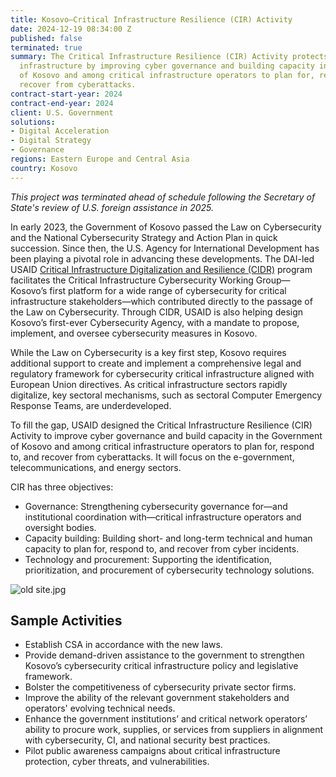 ```yaml
---
title: Kosovo—Critical Infrastructure Resilience (CIR) Activity
date: 2024-12-19 08:34:00 Z
published: false
terminated: true
summary: The Critical Infrastructure Resilience (CIR) Activity protects Kosovo’s critical
  infrastructure by improving cyber governance and building capacity in the Government
  of Kosovo and among critical infrastructure operators to plan for, respond to, and
  recover from cyberattacks.
contract-start-year: 2024
contract-end-year: 2024
client: U.S. Government
solutions:
- Digital Acceleration
- Digital Strategy
- Governance
regions: Eastern Europe and Central Asia
country: Kosovo
---
```

<aside><em>This project was terminated ahead of schedule following the Secretary of State's review of U.S. foreign assistance in 2025.</em></aside>

In early 2023, the Government of Kosovo passed the Law on Cybersecurity and the National Cybersecurity Strategy and Action Plan in quick succession. Since then, the U.S. Agency for International Development has been playing a pivotal role in advancing these developments. The DAI-led USAID [Critical Infrastructure Digitalization and Resilience (CIDR)](https://www.dai.com/our-work/projects/regional-critical-infrastructure-digitalization-and-resilience-cidr) program facilitates the Critical Infrastructure Cybersecurity Working Group—Kosovo’s first platform for a wide range of cybersecurity for critical infrastructure stakeholders—which contributed directly to the passage of the Law on Cybersecurity. Through CIDR, USAID is also helping design Kosovo’s first-ever Cybersecurity Agency, with a mandate to propose, implement, and oversee cybersecurity measures in Kosovo.

While the Law on Cybersecurity is a key first step, Kosovo requires additional support to create and implement a comprehensive legal and regulatory framework for cybersecurity critical infrastructure aligned with European Union directives. As critical infrastructure sectors rapidly digitalize, key sectoral mechanisms, such as sectoral Computer Emergency Response Teams, are underdeveloped.

To fill the gap, USAID designed the Critical Infrastructure Resilience (CIR) Activity to improve cyber governance and build capacity in the Government of Kosovo and among critical infrastructure operators to plan for, respond to, and recover from cyberattacks. It will focus on the e-government, telecommunications, and energy sectors.

CIR has three objectives:

* Governance: Strengthening cybersecurity governance for—and institutional coordination with—critical infrastructure operators and oversight bodies.
* Capacity building: Building short- and long-term technical and human capacity to plan for, respond to, and recover from cyber incidents.
* Technology and procurement: Supporting the identification, prioritization, and procurement of cybersecurity technology solutions.

![old site.jpg](/uploads/old%20site.jpg)

## Sample Activities

* Establish CSA in accordance with the new laws.
* Provide demand-driven assistance to the government to strengthen Kosovo’s cybersecurity critical infrastructure policy and legislative framework.
* Bolster the competitiveness of cybersecurity private sector firms.
* Improve the ability of the relevant government stakeholders and operators' evolving technical needs.
* Enhance the government institutions’ and critical network operators’ ability to procure work, supplies, or services from suppliers in alignment with cybersecurity, CI, and national security best practices.
* Pilot public awareness campaigns about critical infrastructure protection, cyber threats, and vulnerabilities.
